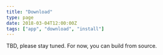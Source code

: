 ```yaml
---
title: "Download"
type: page
date: 2018-03-04T12:00:00Z
tags: ["app", "download", "install"]
---
```


TBD, please stay tuned. For now, you can build from source.